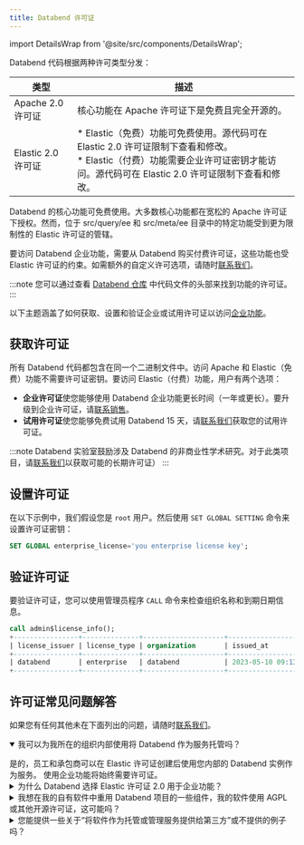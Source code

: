 ```yaml
---
title: Databend 许可证
---
```


import DetailsWrap from '@site/src/components/DetailsWrap';

Databend 代码根据两种许可类型分发：

| 类型                | 描述                                                                                                                                                                                                                                                                                             |
|---------------------|-----------------------------------------------------------------------------------------------------------------------------------------------------------------------------------------------------------------------------------------------------------------------------------------------------|
| Apache 2.0 许可证  | 核心功能在 Apache 许可证下是免费且完全开源的。                                                                                                                                                                                                                                                   |
| Elastic 2.0 许可证 | * Elastic（免费）功能可免费使用。源代码可在 Elastic 2.0 许可证限制下查看和修改。 <br/> * Elastic（付费）功能需要企业许可证密钥才能访问。源代码可在 Elastic 2.0 许可证限制下查看和修改。 | 

Databend 的核心功能可免费使用。大多数核心功能都在宽松的 Apache 许可证下授权。然而，位于 src/query/ee 和 src/meta/ee 目录中的特定功能受到更为限制性的 Elastic 许可证的管辖。

要访问 Databend 企业功能，需要从 Databend 购买付费许可证，这些功能也受 Elastic 许可证的约束。如需额外的自定义许可选项，请随时[联系我们](https://www.databend.cn/contact-us)。

:::note
您可以通过查看 [Databend 仓库](https://github.com/datafuselabs/databend) 中代码文件的头部来找到功能的许可证。
:::

以下主题涵盖了如何获取、设置和验证企业或试用许可证以访问[企业功能](10-enterprise-features.md)。

## 获取许可证

所有 Databend 代码都包含在同一个二进制文件中。访问 Apache 和 Elastic（免费）功能不需要许可证密钥。要访问 Elastic（付费）功能，用户有两个选项：
* **企业许可证**使您能够使用 Databend 企业功能更长时间（一年或更长）。要升级到企业许可证，请[联系销售](https://www.databend.cn/contact-us)。
* **试用许可证**使您能够免费试用 Databend 15 天，请[联系我们](https://www.databend.cn/contact-us)获取您的试用许可证。

:::note
Databend 实验室鼓励涉及 Databend 的非商业性学术研究。对于此类项目，请[联系我们](https://www.databend.cn/contact-us)以获取可能的长期许可证）
:::

## 设置许可证

在以下示例中，我们假设您是 `root` 用户。然后使用 `SET GLOBAL SETTING` 命令来设置许可证密钥：

```sql
SET GLOBAL enterprise_license='you enterprise license key';
```

## 验证许可证

要验证许可证，您可以使用管理员程序 `CALL` 命令来检查组织名称和到期日期信息。

```sql
call admin$license_info();
+----------------+--------------+--------------------+----------------------------+----------------------------+---------------------------------------+
| license_issuer | license_type | organization       | issued_at                  | expire_at                  | available_time_until_expiry           |
+----------------+--------------+--------------------+----------------------------+----------------------------+---------------------------------------+
| databend       | enterprise   | databend           | 2023-05-10 09:13:21.000000 | 2024-05-09 09:13:20.000000 | 11months 30days 2h 3m 31s 802ms 872us |
+----------------+--------------+--------------------+----------------------------+----------------------------+---------------------------------------+
```

## 许可证常见问题解答

如果您有任何其他未在下面列出的问题，请随时[联系我们](https://www.databend.cn/contact-us)。
<DetailsWrap>

<details open>
  <summary>我可以为我所在的组织内部使用将 Databend 作为服务托管吗？</summary>
   <p></p>
   是的，员工和承包商可以在 Elastic 许可证创建后使用您内部的 Databend 实例作为服务。
使用企业功能将始终需要许可证。
</details>

<details>
  <summary>为什么 Databend 选择 Elastic 许可证 2.0 用于企业功能？</summary>
   <p></p>
   Elastic 许可证 2.0 在开源价值和商业利益之间提供了良好的平衡。
与其他许可证如商业源代码许可证，自定义社区许可证相比，Elastic 许可证 2.0 简单、简短且清晰。
只有三个限制适用：<br/>
1. 不能提供软件作为具有功能/功能实质访问权限的托管或管理服务。<br/>
2. 不能修改或规避许可证密钥功能或移除/隐藏受保护的功能。<br/>
3. 不能在软件中更改/移除/许可证，版权或许可方的商标通知。
</details>

<details>
  <summary>我想在我的自有软件中重用 Databend 项目的一些组件，我的软件使用 AGPL 或其他开源许可证，这可能吗？</summary>
   <p></p>
   Databend 团队致力于支持开源社区，并愿意考虑将一些通用的特定内部组件作为带有自己许可证的单独项目提取出来，例如 APL。
</details>

<details>
  <summary>您能提供一些关于“将软件作为托管或管理服务提供给第三方”或不提供的例子吗？</summary>
   <p></p>

**我在我的分析 SaaS 产品中使用 databend 进行数据仪表盘**

这在 ELv2 下是允许的。<br/><br/>

**我是一名分析工程师，为我的组织设置 Databend 以供内部使用**

这在 ELv2 下是允许的，因为您没有将软件作为托管服务提供。<br/><br/>

**我是一家为我的客户运行 Databend 的托管服务提供商**

如果您的客户没有访问 Databend，这在 ELv2 下是允许的。如果您的客户确实可以访问您服务的 Databend 的大部分功能，这可能是不允许的。
</details>

</DetailsWrap>

